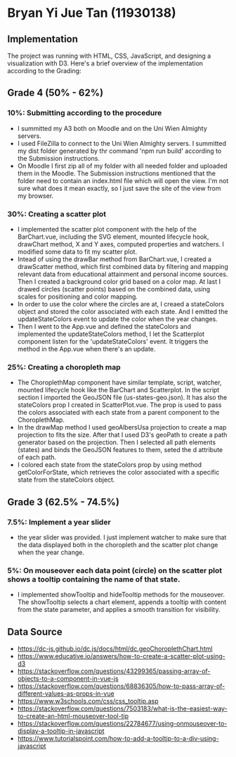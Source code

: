 # Bryan Yi Jue Tan (11930138)

## Implementation

The project was running with HTML, CSS, JavaScript, and designing a visualization with D3. Here's a brief overview of the implementation according to the Grading:

## Grade 4 (50% - 62%)

### 10%: Submitting according to the procedure

- I summitted my A3 both on Moodle and on the Uni Wien Almighty servers.
- I used FileZilla to connect to the Uni Wien Almighty servers. I summitted my dist folder generated by thr command 'npm run build' according to the Submission instructions.
- On Moodle I first zip all of my folder with all needed folder and uploaded them in the Moodle. The Submission instructions mentioned that the folder need to contain an index.html file which will open the view. I'm not sure what does it mean exactly, so I just save the site of the view from my browser.

### 30%: Creating a scatter plot

- I implemented the scatter plot component with the help of the BarChart.vue, including the SVG element, mounted lifecycle hook, drawChart method, X and Y axes, computed properties and watchers. I modified some data to fit my scatter plot.
- Intead of using the drawBar method from BarChart.vue, I created a drawScatter method, which first combined data by filtering and mapping relevant data from educational attainment and personal income sources. Then I created a background color grid based on a color map. At last I drawed circles (scatter points) based on the combined data, using scales for positioning and color mapping.
- In order to use the color where the circles are at, I creaed a stateColors object and stored the color associated with each state. And I emitted the updateStateColors event to update the color when the year changes.
- Then I went to the App.vue and defined the stateColors and implemented the updateStateColors method, I let the Scatterplot component listen for the 'updateStateColors' event. It triggers the method in the App.vue when there's an update.

### 25%: Creating a choropleth map

- The ChoroplethMap component have similar template, script, watcher, mounted lifecycle hook like the BarChart and Scatterplot. In the script section I imported the GeoJSON file (us-states-geo.json). It has also the stateColors prop I created in ScatterPlot.vue. The prop is used to pass the colors associated with each state from a parent component to the ChoroplethMap.
- In the drawMap method I used geoAlbersUsa projection to create a map projection to fits the size. After that I used D3's geoPath to create a path generator based on the projection. Then I selected all path elements (states) and binds the GeoJSON features to them, seted the d attribute of each path.
- I colored each state from the stateColors prop by using method getColorForState, which retrieves the color associated with a specific state from the stateColors object.

## Grade 3 (62.5% - 74.5%)

### 7.5%: Implement a year slider

- the year slider was provided. I just implement watcher to make sure that the data displayed both in the choropleth and the scatter plot change when the year change.

### 5%: On mouseover each data point (circle) on the scatter plot shows a tooltip containing the name of that state.

- I implemented showTooltip and hideTooltip methods for the mouseover. The showTooltip selects a chart element, appends a tooltip with content from the state parameter, and applies a smooth transition for visibility.

## Data Source

- https://dc-js.github.io/dc.js/docs/html/dc.geoChoroplethChart.html
- https://www.educative.io/answers/how-to-create-a-scatter-plot-using-d3
- https://stackoverflow.com/questions/43299365/passing-array-of-objects-to-a-component-in-vue-js
- https://stackoverflow.com/questions/68836305/how-to-pass-array-of-different-values-as-props-in-vue
- https://www.w3schools.com/css/css_tooltip.asp
- https://stackoverflow.com/questions/7503183/what-is-the-easiest-way-to-create-an-html-mouseover-tool-tip
- https://stackoverflow.com/questions/22784677/using-onmouseover-to-display-a-tooltip-in-javascript
- https://www.tutorialspoint.com/how-to-add-a-tooltip-to-a-div-using-javascript
